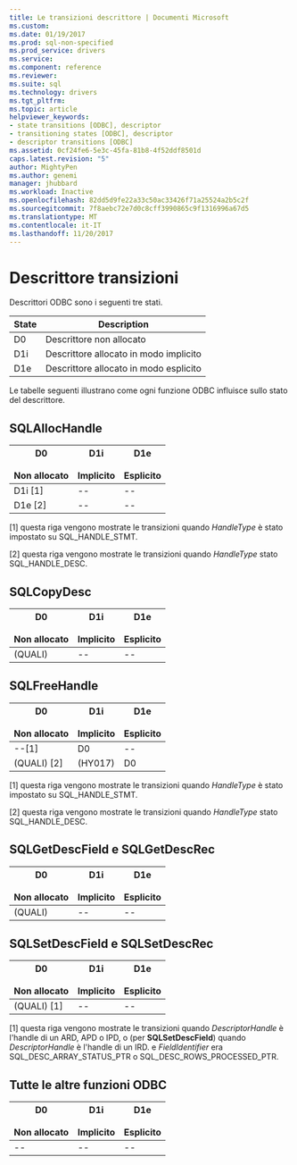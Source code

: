 ```yaml
---
title: Le transizioni descrittore | Documenti Microsoft
ms.custom: 
ms.date: 01/19/2017
ms.prod: sql-non-specified
ms.prod_service: drivers
ms.service: 
ms.component: reference
ms.reviewer: 
ms.suite: sql
ms.technology: drivers
ms.tgt_pltfrm: 
ms.topic: article
helpviewer_keywords:
- state transitions [ODBC], descriptor
- transitioning states [ODBC], descriptor
- descriptor transitions [ODBC]
ms.assetid: 0cf24fe6-5e3c-45fa-81b8-4f52ddf8501d
caps.latest.revision: "5"
author: MightyPen
ms.author: genemi
manager: jhubbard
ms.workload: Inactive
ms.openlocfilehash: 82dd5d9fe22a33c50ac33426f71a25524a2b5c2f
ms.sourcegitcommit: 7f8aebc72e7d0c8cff3990865c9f1316996a67d5
ms.translationtype: MT
ms.contentlocale: it-IT
ms.lasthandoff: 11/20/2017
---
```

# <a name="descriptor-transitions"></a>Descrittore transizioni
Descrittori ODBC sono i seguenti tre stati.  
  
|State|Description|  
|-----------|-----------------|  
|D0|Descrittore non allocato|  
|D1i|Descrittore allocato in modo implicito|  
|D1e|Descrittore allocato in modo esplicito|  
  
 Le tabelle seguenti illustrano come ogni funzione ODBC influisce sullo stato del descrittore.  
  
## <a name="sqlallochandle"></a>SQLAllocHandle  
  
|D0<br /><br /> Non allocato|D1i<br /><br /> Implicito|D1e<br /><br /> Esplicito|  
|------------------------|----------------------|----------------------|  
|D1i [1]|--|--|  
|D1e [2]|--|--|  
  
 [1] questa riga vengono mostrate le transizioni quando *HandleType* è stato impostato su SQL_HANDLE_STMT.  
  
 [2] questa riga vengono mostrate le transizioni quando *HandleType* stato SQL_HANDLE_DESC.  
  
## <a name="sqlcopydesc"></a>SQLCopyDesc  
  
|D0<br /><br /> Non allocato|D1i<br /><br /> Implicito|D1e<br /><br /> Esplicito|  
|------------------------|----------------------|----------------------|  
|(QUALI)|--|--|  
  
## <a name="sqlfreehandle"></a>SQLFreeHandle  
  
|D0<br /><br /> Non allocato|D1i<br /><br /> Implicito|D1e<br /><br /> Esplicito|  
|------------------------|----------------------|----------------------|  
|--[1]|D0|--|  
|(QUALI) [2]|(HY017)|D0|  
  
 [1] questa riga vengono mostrate le transizioni quando *HandleType* è stato impostato su SQL_HANDLE_STMT.  
  
 [2] questa riga vengono mostrate le transizioni quando *HandleType* stato SQL_HANDLE_DESC.  
  
## <a name="sqlgetdescfield-and-sqlgetdescrec"></a>SQLGetDescField e SQLGetDescRec  
  
|D0<br /><br /> Non allocato|D1i<br /><br /> Implicito|D1e<br /><br /> Esplicito|  
|------------------------|----------------------|----------------------|  
|(QUALI)|--|--|  
  
## <a name="sqlsetdescfield-and-sqlsetdescrec"></a>SQLSetDescField e SQLSetDescRec  
  
|D0<br /><br /> Non allocato|D1i<br /><br /> Implicito|D1e<br /><br /> Esplicito|  
|------------------------|----------------------|----------------------|  
|(QUALI) [1]|--|--|  
  
 [1] questa riga vengono mostrate le transizioni quando *DescriptorHandle* è l'handle di un ARD, APD o IPD, o (per **SQLSetDescField**) quando *DescriptorHandle* è l'handle di un IRD. e *FieldIdentifier* era SQL_DESC_ARRAY_STATUS_PTR o SQL_DESC_ROWS_PROCESSED_PTR.  
  
## <a name="all-other-odbc-functions"></a>Tutte le altre funzioni ODBC  
  
|D0<br /><br /> Non allocato|D1i<br /><br /> Implicito|D1e<br /><br /> Esplicito|  
|------------------------|----------------------|----------------------|  
|--|--|--|
